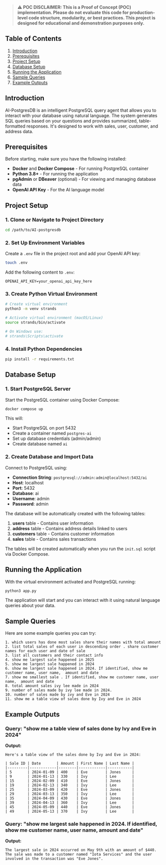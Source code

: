 > **⚠️ POC DISCLAIMER: This is a Proof of Concept (POC) implementation. Please do not evaluate this code for production-level code structure, modularity, or best practices. This project is designed for educational and demonstration purposes only.**


## Table of Contents
1. [Introduction](#introduction)
2. [Prerequisites](#prerequisites)
3. [Project Setup](#project-setup)
4. [Database Setup](#database-setup)
5. [Running the Application](#running-the-application)
6. [Sample Queries](#sample-queries)
7. [Example Outputs](#example-outputs)


## Introduction

AI-PostgresDB is an intelligent PostgreSQL query agent that allows you to interact with your database using natural language. The system generates SQL queries based on your questions and provides summarized, table-formatted responses. It's designed to work with sales, user, customer, and address data.

## Prerequisites

Before starting, make sure you have the following installed:

- **Docker** and **Docker Compose** - For running PostgreSQL container
- **Python 3.8+** - For running the application
- **pgAdmin** or **DBeaver** (optional) - For viewing and managing database data
- **OpenAI API Key** - For the AI language model

## Project Setup

### 1. Clone or Navigate to Project Directory
```bash
cd /path/to/AI-postgresdb
```

### 2. Set Up Environment Variables

Create a `.env` file in the project root and add your OpenAI API key:

```bash
touch .env
```

Add the following content to `.env`:
```env
OPENAI_API_KEY=your_openai_api_key_here
```

### 3. Create Python Virtual Environment

```bash
# Create virtual environment
python3 -m venv strands

# Activate virtual environment (macOS/Linux)
source strands/bin/activate

# On Windows use:
# strands\Scripts\activate
```

### 4. Install Python Dependencies

```bash
pip install -r requirements.txt
```

## Database Setup

### 1. Start PostgreSQL Server

Start the PostgreSQL container using Docker Compose:

```bash
docker compose up
```

This will:
- Start PostgreSQL on port 5432
- Create a container named `postgres-ai`
- Set up database credentials (admin/admin)
- Create database named `ai`

### 2. Create Database and Import Data

Connect to PostgreSQL using:
- **Connection String**: `postgresql://admin:admin@localhost:5432/ai`
- **Host**: localhost
- **Port**: 5432
- **Database**: ai
- **Username**: admin
- **Password**: admin

The database will be automatically created with the following tables:

1. **users** table - Contains user information
2. **address** table - Contains address details linked to users
3. **customers** table - Contains customer information
4. **sales** table - Contains sales transactions

The tables will be created automatically when you run the `init.sql` script via Docker Compose.


## Running the Application

With the virtual environment activated and PostgreSQL running:

```bash
python3 app.py
```

The application will start and you can interact with it using natural language queries about your data.

## Sample Queries

Here are some example queries you can try:

```
1. which users has done most sales share their names with total amount
2. list total sales of each user in descending order . share customer names for each user and date of sale
3. list all customers and their contact info
4. show me largest sale happened in 2025
5. show me largest sale happened in 2024
6. show me largest sale happened in 2024. If identified, show me customer name, user name,  amount and date
7. show me smallest sale . If identified, show me customer name, user name,  amount and date
8. total amount sales ivy lee made in 2024
9. number of sales made by ivy lee made in 2024.
10. number of sales made by ivy and Eve in 2024
11. show me a table view of sales done by Ivy and Eve in 2024
```

## Example Outputs

### Query: "show me a table view of sales done by Ivy and Eve in 2024"

**Output:**
```
Here's a table view of the sales done by Ivy and Eve in 2024:

| Sale ID | Date       | Amount | First Name | Last Name |
|---------|------------|--------|------------|-----------|
| 5       | 2024-01-09 | 400    | Eve        | Jones     |
| 9       | 2024-01-13 | 330    | Ivy        | Lee       |
| 15      | 2024-02-09 | 410    | Eve        | Jones     |
| 19      | 2024-02-13 | 340    | Ivy        | Lee       |
| 25      | 2024-03-09 | 420    | Eve        | Jones     |
| 29      | 2024-03-13 | 350    | Ivy        | Lee       |
| 35      | 2024-04-09 | 430    | Eve        | Jones     |
| 39      | 2024-04-13 | 360    | Ivy        | Lee       |
| 45      | 2024-05-09 | 440    | Eve        | Jones     |
| 49      | 2024-05-13 | 370    | Ivy        | Lee       |
```

### Query: "show me largest sale happened in 2024. If identified, show me customer name, user name, amount and date"

**Output:**
```
The largest sale in 2024 occurred on May 9th with an amount of $440. 
The sale was made to a customer named "Iota Services" and the user 
involved in the transaction was "Eve Jones".
```
